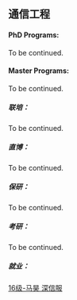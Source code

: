## 通信工程

#### PhD Programs:

To be continued.

#### Master Programs:

To be continued.

##### 联培：

To be continued.

##### 直博：

To be continued.

##### 保研：

To be continued.

##### 考研：

To be continued.

##### 就业：

[16级-马昊 深信服](个人申请总结/电子与电气工程系/通信工程/另类的求职之路.md)

